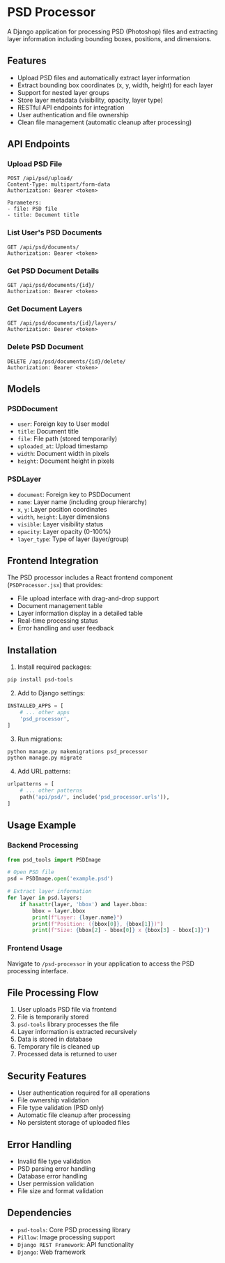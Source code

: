 # PSD Processor

A Django application for processing PSD (Photoshop) files and extracting layer information including bounding boxes, positions, and dimensions.

## Features

- Upload PSD files and automatically extract layer information
- Extract bounding box coordinates (x, y, width, height) for each layer
- Support for nested layer groups
- Store layer metadata (visibility, opacity, layer type)
- RESTful API endpoints for integration
- User authentication and file ownership
- Clean file management (automatic cleanup after processing)

## API Endpoints

### Upload PSD File
```
POST /api/psd/upload/
Content-Type: multipart/form-data
Authorization: Bearer <token>

Parameters:
- file: PSD file
- title: Document title
```

### List User's PSD Documents
```
GET /api/psd/documents/
Authorization: Bearer <token>
```

### Get PSD Document Details
```
GET /api/psd/documents/{id}/
Authorization: Bearer <token>
```

### Get Document Layers
```
GET /api/psd/documents/{id}/layers/
Authorization: Bearer <token>
```

### Delete PSD Document
```
DELETE /api/psd/documents/{id}/delete/
Authorization: Bearer <token>
```

## Models

### PSDDocument
- `user`: Foreign key to User model
- `title`: Document title
- `file`: File path (stored temporarily)
- `uploaded_at`: Upload timestamp
- `width`: Document width in pixels
- `height`: Document height in pixels

### PSDLayer
- `document`: Foreign key to PSDDocument
- `name`: Layer name (including group hierarchy)
- `x`, `y`: Layer position coordinates
- `width`, `height`: Layer dimensions
- `visible`: Layer visibility status
- `opacity`: Layer opacity (0-100%)
- `layer_type`: Type of layer (layer/group)

## Frontend Integration

The PSD processor includes a React frontend component (`PSDProcessor.jsx`) that provides:

- File upload interface with drag-and-drop support
- Document management table
- Layer information display in a detailed table
- Real-time processing status
- Error handling and user feedback

## Installation

1. Install required packages:
```bash
pip install psd-tools
```

2. Add to Django settings:
```python
INSTALLED_APPS = [
    # ... other apps
    'psd_processor',
]
```

3. Run migrations:
```bash
python manage.py makemigrations psd_processor
python manage.py migrate
```

4. Add URL patterns:
```python
urlpatterns = [
    # ... other patterns
    path('api/psd/', include('psd_processor.urls')),
]
```

## Usage Example

### Backend Processing
```python
from psd_tools import PSDImage

# Open PSD file
psd = PSDImage.open('example.psd')

# Extract layer information
for layer in psd.layers:
    if hasattr(layer, 'bbox') and layer.bbox:
        bbox = layer.bbox
        print(f"Layer: {layer.name}")
        print(f"Position: ({bbox[0]}, {bbox[1]})")
        print(f"Size: {bbox[2] - bbox[0]} x {bbox[3] - bbox[1]}")
```

### Frontend Usage
Navigate to `/psd-processor` in your application to access the PSD processing interface.

## File Processing Flow

1. User uploads PSD file via frontend
2. File is temporarily stored
3. `psd-tools` library processes the file
4. Layer information is extracted recursively
5. Data is stored in database
6. Temporary file is cleaned up
7. Processed data is returned to user

## Security Features

- User authentication required for all operations
- File ownership validation
- File type validation (PSD only)
- Automatic file cleanup after processing
- No persistent storage of uploaded files

## Error Handling

- Invalid file type validation
- PSD parsing error handling
- Database error handling
- User permission validation
- File size and format validation

## Dependencies

- `psd-tools`: Core PSD processing library
- `Pillow`: Image processing support
- `Django REST Framework`: API functionality
- `Django`: Web framework









